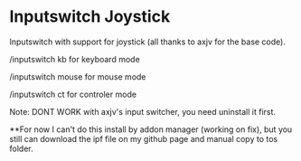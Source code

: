 # Inputswitch Joystick

Inputswitch with support for joystick (all thanks to axjv for the base code).

/inputswitch kb for keyboard mode

/inputswitch mouse for mouse mode

/inputswitch ct for controler mode

Note: DONT WORK with axjv's input switcher, you need uninstall it first.

**For now I can't do this install by addon manager (working on fix), but you still can download the ipf file on my github page and manual copy to tos folder.

